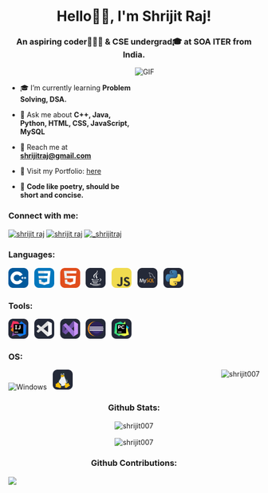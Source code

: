 <h1 align="center">Hello👋🏻, I'm Shrijit Raj!</h1>
<h3 align="center">An aspiring coder👨🏻‍💻 & CSE undergrad🎓 at SOA ITER from India.</h3>
&nbsp
<img align="right" src="https://user-images.githubusercontent.com/74038190/212747657-7a8d59da-69c8-4110-8ea8-f8102fd0b413.gif" alt="GIF" height=300 width=250/>

- 🎓 I’m currently learning **Problem Solving, DSA.**

- 💬 Ask me about **C++, Java, Python, HTML, CSS, JavaScript, MySQL**

- 📩 Reach me at **shrijitraj@gmail.com**

- 📄 Visit my Portfolio: [here](https://shrijitraj.netlify.app)

- 🍁 **Code like poetry, should be short and concise.**

<h3 align="left">Connect with me:</h3>
<p align="left">
<a href="https://www.linkedin.com/in/shrijit-raj?utm_source=share&utm_campaign=share_via&utm_content=profile&utm_medium=ios_app" target="blank"><img align="center" src="https://user-images.githubusercontent.com/74038190/235294012-0a55e343-37ad-4b0f-924f-c8431d9d2483.gif" alt="shrijit raj" height="40" width="40" /></a>
<a href="https://fb.com/shrijit.raj.9" target="blank"><img align="center" src="https://user-images.githubusercontent.com/74038190/235294010-ec412ef5-e3da-4efa-b1d4-0ab4d4638755.gif" alt="shrijit raj" height="40" width="40" /></a>
<a href="https://instagram.com/_shrijitraj" target="blank"><img align="center" src="https://user-images.githubusercontent.com/74038190/235294013-a33e5c43-a01c-43f6-b44d-a406d8b4ab75.gif" alt="_shrijitraj" height="40" width="40" /></a>
</p>

<h3 align="left">Languages:</h3>
<p align="left"> <img src="https://github.com/tandpfun/skill-icons/blob/main/icons/CPP.svg" alt="cplusplus" width="40" height="40"/> &nbsp <img src="https://github.com/tandpfun/skill-icons/blob/main/icons/CSS.svg" alt="css3" width="40" height="40"/> &nbsp <img src="https://github.com/tandpfun/skill-icons/blob/main/icons/HTML.svg" alt="html5" width="40" height="40"/> &nbsp <img src="https://github.com/tandpfun/skill-icons/blob/main/icons/Java-Dark.svg" alt="java" width="40" height="40"/> &nbsp <img src="https://github.com/tandpfun/skill-icons/blob/main/icons/JavaScript.svg" alt="javascript" width="40" height="40"/> &nbsp <img src="https://github.com/tandpfun/skill-icons/blob/main/icons/MySQL-Dark.svg" alt="mysql" width="40" height="40"/> &nbsp <img src="https://github.com/tandpfun/skill-icons/blob/main/icons/Python-Dark.svg" alt="python" width="40" height="40"/> </p>

<h3 align="left">Tools:</h3>
<p align="left"> <img src="https://github.com/tandpfun/skill-icons/blob/main/icons/Idea-Dark.svg" alt="intelliJ" width="40" height="40" /> &nbsp  <img src="https://github.com/tandpfun/skill-icons/blob/main/icons/VSCode-Dark.svg" alt="VScode" width="40" height="40" />   &nbsp <img src="https://github.com/tandpfun/skill-icons/blob/main/icons/VisualStudio-Dark.svg" alt="VScode" width="40" height="40" /> &nbsp <img src="https://github.com/tandpfun/skill-icons/blob/main/icons/Eclipse-Dark.svg" alt="eclipse" width="40" height="40" /> &nbsp <img src="https://github.com/tandpfun/skill-icons/blob/main/icons/PyCharm-Dark.svg" alt="pyCharm" width="40" height="40" /></p>

<h3>OS:</h3>
<p align="left"><img src="https://github.com/tandpfun/skill-icons/blob/main/icons/Windows-Dark.svg" alt="Windows" width="40" height="40"/> &nbsp
<img src="https://github.com/tandpfun/skill-icons/blob/main/icons/Linux-Dark.svg" alt="Linux" width="40" height="40"/>
<img align="right" src="https://komarev.com/ghpvc/?username=shrijit007&label=Profile%20views&color=abd200&style=flat&abbreviated=true" alt="shrijit007"/></p>

<h3 align="center">Github Stats:</h3>
<p align="center"><img align="center" src="https://github-readme-stats.vercel.app/api?username=shrijit007&show_icons=true&theme=merko&locale=en" alt="shrijit007" /></p>
<p align="center"><img align="center" src="https://github-readme-streak-stats.herokuapp.com/?user=shrijit007&theme=merko" alt="shrijit007" /></p>

<p><h3 align="center">Github Contributions:</h3></p>
<img align="center" src="https://github-readme-activity-graph.vercel.app/graph?username=Shrijit007&bg_color=0d1117&color=4c8a62&line=abd200&point=c4c4c4&area=true&hide_border=true)](https://github.com/ashutosh00710/github-readme-activity-graph)"/>
